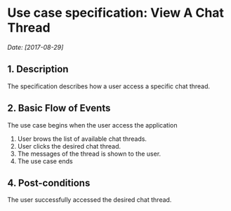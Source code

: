 # Use case specification: View A Chat Thread

*Date: [2017-08-29]*

## 1. Description

  The specification describes how a user access a specific chat thread.

## 2. Basic Flow of Events

  The use case begins when the user access the application

  1. User brows the list of available chat threads.
  3. User clicks the desired chat thread.
  4. The messages of the thread is shown to the user. 
  6. The use case ends


## 4. Post-conditions
  The user successfully accessed the desired chat thread.